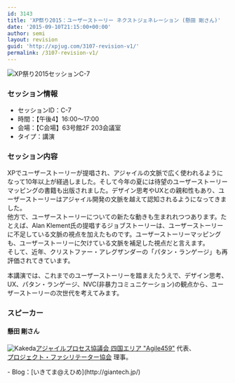```yaml
---
id: 3143
title: 'XP祭り2015：ユーザーストーリー ネクストジェネレーション (懸田 剛さん)'
date: '2015-09-10T21:15:00+00:00'
author: semi
layout: revision
guid: 'http://xpjug.com/3107-revision-v1/'
permalink: /3107-revision-v1/
---
```


![XP祭り2015セッションC-7](http://xpjug.com/wp-content/uploads/2015/09/xp2015_session_c7.png)

### セッション情報

- セッションID：C-7
- 時間：【午後4】16:00～17:00
- 会場：【C会場】63号館2F 203会議室
- タイプ：講演

### セッション内容

XPでユーザーストーリーが提唱され、アジャイルの文脈で広く使われるようになって10年以上が経過しました。そして今年の夏には待望のユーザーストーリーマッピングの書籍も出版されました。デザイン思考やUXとの親和性もあり、ユーザーストーリーはアジャイル開発の文脈を越えて認知されるようになってきました。  
他方で、ユーザーストーリーについての新たな動きも生まれれつつあります。たとえば、Alan Klement氏の提唱するジョブストーリーは、ユーザーストーリーに不足している文脈の視点を加えたものです。ユーザーストーリーマッピングも、ユーザーストーリーに欠けている文脈を補足した視点だと言えます。  
そして、近年、クリストファー・アレグザンダーの「パタン・ランゲージ」も再評価されてきています。

本講演では、これまでのユーザーストーリーを踏まえたうえで、デザイン思考、UX、パタン・ランゲージ、NVC(非暴力コミュニケーション)の観点から、ユーザーストーリーの次世代を考えてみます。

### スピーカー

#### 懸田 剛さん

![Kakeda](http://xpjug.com/wp-content/uploads/2015/09/kakeda.png)[アジャイルプロセス協議会 四国エリア "Agile459"](https://sites.google.com/site/agile459/) 代表、  
[プロジェクト・ファシリテーター協会](http://www.pf-i.org/) 理事。

<div style="clear:both;"></div>- Blog：[いきてま@えひめ](http://giantech.jp/)